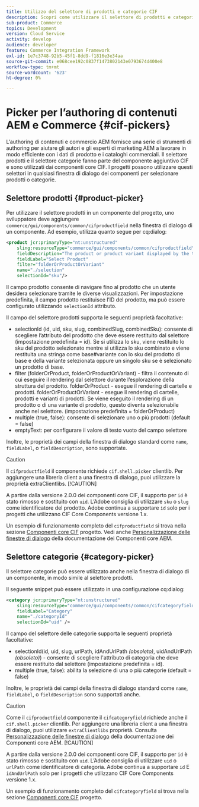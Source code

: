 ```yaml
---
title: Utilizzo del selettore di prodotti e categorie CIF
description: Scopri come utilizzare il selettore di prodotti e categorie CIF nei componenti Commerce del cliente per supportare autori e addetti al marketing nell’utilizzo efficiente dei dati di catalogo e dei prodotti Commerce.
sub-product: Commerce
topics: Development
version: Cloud Service
activity: develop
audience: developer
feature: Commerce Integration Framework
exl-id: 1e7c3748-92b5-45f1-8dd9-f1816e3e34aa
source-git-commit: e068cee192c0837f1473802143e0793674d400e8
workflow-type: tm+mt
source-wordcount: '623'
ht-degree: 0%

---
```


# Picker per l’authoring di contenuti AEM e Commerce {#cif-pickers}

L’authoring di contenuti e commercio AEM fornisce una serie di strumenti di authoring per aiutare gli autori e gli esperti di marketing AEM a lavorare in modo efficiente con i dati di prodotto e i cataloghi commerciali. Il selettore prodotti e il selettore categorie fanno parte del componente aggiuntivo CIF e sono utilizzati dai componenti core CIF. I progetti possono utilizzare questi selettori in qualsiasi finestra di dialogo dei componenti per selezionare prodotti o categorie.

## Selettore prodotti {#product-picker}

Per utilizzare il selettore prodotti in un componente del progetto, uno sviluppatore deve aggiungere `commerce/gui/components/common/cifproductfield` nella finestra di dialogo di un componente. Ad esempio, utilizza quanto segue per cq:dialog:

```xml
<product jcr:primaryType="nt:unstructured"
    sling:resourceType="commerce/gui/components/common/cifproductfield"
    fieldDescription="The product or product variant displayed by the teaser"
    fieldLabel="Select Product"
    filter="folderOrProductOrVariant"
    name="./selection"
    selectionId="sku"/>
```

Il campo prodotto consente di navigare fino al prodotto che un utente desidera selezionare tramite le diverse visualizzazioni. Per impostazione predefinita, il campo prodotto restituisce l’ID del prodotto, ma può essere configurato utilizzando `selectionId` attributo.

Il campo del selettore prodotti supporta le seguenti proprietà facoltative:

- selectionId (id, uid, sku, slug, combinedSlug, combinedSku): consente di scegliere l’attributo del prodotto che deve essere restituito dal selettore (impostazione predefinita = id). Se si utilizza lo sku, viene restituito lo sku del prodotto selezionato mentre si utilizza lo sku combinato e viene restituita una stringa come base#variante con lo sku del prodotto di base e della variante selezionata oppure un singolo sku se è selezionato un prodotto di base.
- filter (folderOrProduct, folderOrProductOrVariant) - filtra il contenuto di cui eseguire il rendering dal selettore durante l’esplorazione della struttura del prodotto. folderOrProduct - esegue il rendering di cartelle e prodotti. folderOrProductOrVariant - esegue il rendering di cartelle, prodotti e varianti di prodotti. Se viene eseguito il rendering di un prodotto o di una variante di prodotto, questo diventa selezionabile anche nel selettore. (impostazione predefinita = folderOrProduct)
- multiple (true, false): consente di selezionare uno o più prodotti (default = false)
- emptyText: per configurare il valore di testo vuoto del campo selettore

Inoltre, le proprietà dei campi della finestra di dialogo standard come `name`, `fieldLabel`, o `fieldDescription`, sono supportate.

>[!CAUTION]
>
>Il `cifproductfield` il componente richiede `cif.shell.picker` clientlib. Per aggiungere una libreria client a una finestra di dialogo, puoi utilizzare la proprietà extraClientlibs.
>[!CAUTION]
>
>A partire dalla versione 2.0.0 dei componenti core CIF, il supporto per `id` è stato rimosso e sostituito con `uid`. L’Adobe consiglia di utilizzare `sku` o `slug` come identificatore del prodotto. Adobe continua a supportare `id` solo per i progetti che utilizzano CIF Core Components versione 1.x.

Un esempio di funzionamento completo del `cifproductfield` si trova nella sezione [Componenti core CIF](https://github.com/adobe/aem-core-cif-components/blob/master/ui.apps/src/main/content/jcr_root/apps/core/cif/components/commerce/productteaser/v1/productteaser/_cq_dialog/.content.xml) progetto. Vedi anche [Personalizzazione delle finestre di dialogo](https://experienceleague.adobe.com/docs/experience-manager-core-components/using/developing/customizing.html?lang=en#customizing-dialogs) della documentazione dei Componenti core AEM.

## Selettore categorie {#category-picker}

Il selettore categorie può essere utilizzato anche nella finestra di dialogo di un componente, in modo simile al selettore prodotti.

Il seguente snippet può essere utilizzato in una configurazione cq:dialog:

```xml
<category jcr:primaryType="nt:unstructured" 
    sling:resourceType="commerce/gui/components/common/cifcategoryfield" 
    fieldLabel="Category" 
    name="./categoryId" 
    selectionId="uid" />
```

Il campo del selettore delle categorie supporta le seguenti proprietà facoltative:

- selectionId(id, uid, slug, urlPath, idAndUrlPath _(obsoleto)_, uidAndUrlPath _(obsoleto)_) - consente di scegliere l&#39;attributo di categoria che deve essere restituito dal selettore (impostazione predefinita = id).
- multiple (true, false): abilita la selezione di una o più categorie (default = false)

Inoltre, le proprietà dei campi della finestra di dialogo standard come `name`, `fieldLabel`, o `fieldDescription` sono supportati anche.

>[!CAUTION]
>
>Come il `cifproductfield` componente il `cifcategoryfield` richiede anche il `cif.shell.picker` clientlib. Per aggiungere una libreria client a una finestra di dialogo, puoi utilizzare `extraClientlibs` proprietà. Consulta [Personalizzazione delle finestre di dialogo](https://experienceleague.adobe.com/docs/experience-manager-core-components/using/developing/customizing.html?lang=en#customizing-dialogs) della documentazione dei Componenti core AEM.
>[!CAUTION]
>
>A partire dalla versione 2.0.0 dei componenti core CIF, il supporto per `id` è stato rimosso e sostituito con `uid`. L’Adobe consiglia di utilizzare `uid` o `urlPath` come identificatore di categoria. Adobe continua a supportare `id` E `idAndUrlPath` solo per i progetti che utilizzano CIF Core Components versione 1.x.

Un esempio di funzionamento completo del `cifcategoryfield` si trova nella sezione [Componenti core CIF](https://github.com/adobe/aem-core-cif-components/blob/master/ui.apps/src/main/content/jcr_root/apps/core/cif/components/commerce/featuredcategorylist/v1/featuredcategorylist/_cq_dialog/.content.xml) progetto.
